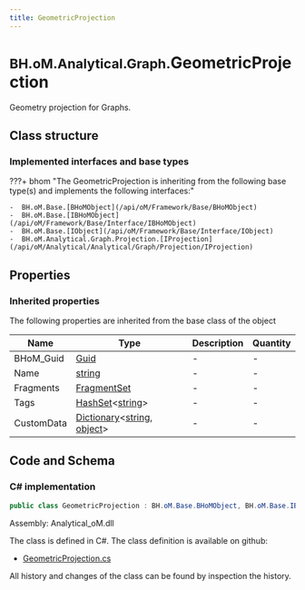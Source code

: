 ```yaml
---
title: GeometricProjection
---
```


# <small>BH.oM.Analytical.Graph.</small>**GeometricProjection**

Geometry projection for Graphs.

## Class structure

### Implemented interfaces and base types

???+ bhom "The GeometricProjection is inheriting from the following base type(s) and implements the following interfaces:"

    -  BH.oM.Base.[BHoMObject](/api/oM/Framework/Base/BHoMObject)
    -  BH.oM.Base.[IBHoMObject](/api/oM/Framework/Base/Interface/IBHoMObject)
    -  BH.oM.Base.[IObject](/api/oM/Framework/Base/Interface/IObject)
    -  BH.oM.Analytical.Graph.Projection.[IProjection](/api/oM/Analytical/Analytical/Graph/Projection/IProjection)


## Properties

### Inherited properties
The following properties are inherited from the base class of the object

| Name             | Type             | Description      | Quantity         |
|------------------|------------------|------------------|------------------|
| BHoM_Guid | [Guid](https://learn.microsoft.com/en-us/dotnet/api/System.Guid?view=netstandard-2.0) | - | - |
| Name | [string](https://learn.microsoft.com/en-us/dotnet/api/System.String?view=netstandard-2.0) | - | - |
| Fragments | [FragmentSet](/api/oM/Framework/Base/FragmentSet) | - | - |
| Tags | [HashSet](https://learn.microsoft.com/en-us/dotnet/api/System.Collections.Generic.HashSet-1?view=netstandard-2.0)&lt;[string](https://learn.microsoft.com/en-us/dotnet/api/System.String?view=netstandard-2.0)&gt; | - | - |
| CustomData | [Dictionary](https://learn.microsoft.com/en-us/dotnet/api/System.Collections.Generic.Dictionary-2?view=netstandard-2.0)&lt;[string](https://learn.microsoft.com/en-us/dotnet/api/System.String?view=netstandard-2.0), [object](https://learn.microsoft.com/en-us/dotnet/api/System.Object?view=netstandard-2.0)&gt; | - | - |


## Code and Schema

### C# implementation

``` C# title="C#"
public class GeometricProjection : BH.oM.Base.BHoMObject, BH.oM.Base.IBHoMObject, BH.oM.Base.IObject, BH.oM.Analytical.Graph.Projection.IProjection
```

Assembly: Analytical_oM.dll

The class is defined in C#. The class definition is available on github:

- [GeometricProjection.cs](https://github.com/BHoM/BHoM/blob/develop/Analytical_oM/Graph\Projection\GeometricProjection.cs)

All history and changes of the class can be found by inspection the history.
